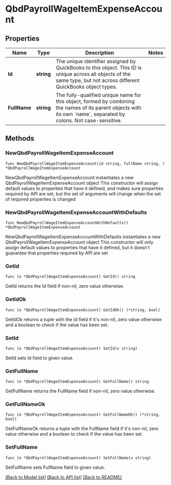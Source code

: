 # QbdPayrollWageItemExpenseAccount

## Properties

Name | Type | Description | Notes
------------ | ------------- | ------------- | -------------
**Id** | **string** | The unique identifier assigned by QuickBooks to this object. This ID is unique across all objects of the same type, but not across different QuickBooks object types. | 
**FullName** | **string** | The fully-qualified unique name for this object, formed by combining the names of its parent objects with its own &#x60;name&#x60;, separated by colons. Not case-sensitive. | 

## Methods

### NewQbdPayrollWageItemExpenseAccount

`func NewQbdPayrollWageItemExpenseAccount(id string, fullName string, ) *QbdPayrollWageItemExpenseAccount`

NewQbdPayrollWageItemExpenseAccount instantiates a new QbdPayrollWageItemExpenseAccount object
This constructor will assign default values to properties that have it defined,
and makes sure properties required by API are set, but the set of arguments
will change when the set of required properties is changed

### NewQbdPayrollWageItemExpenseAccountWithDefaults

`func NewQbdPayrollWageItemExpenseAccountWithDefaults() *QbdPayrollWageItemExpenseAccount`

NewQbdPayrollWageItemExpenseAccountWithDefaults instantiates a new QbdPayrollWageItemExpenseAccount object
This constructor will only assign default values to properties that have it defined,
but it doesn't guarantee that properties required by API are set

### GetId

`func (o *QbdPayrollWageItemExpenseAccount) GetId() string`

GetId returns the Id field if non-nil, zero value otherwise.

### GetIdOk

`func (o *QbdPayrollWageItemExpenseAccount) GetIdOk() (*string, bool)`

GetIdOk returns a tuple with the Id field if it's non-nil, zero value otherwise
and a boolean to check if the value has been set.

### SetId

`func (o *QbdPayrollWageItemExpenseAccount) SetId(v string)`

SetId sets Id field to given value.


### GetFullName

`func (o *QbdPayrollWageItemExpenseAccount) GetFullName() string`

GetFullName returns the FullName field if non-nil, zero value otherwise.

### GetFullNameOk

`func (o *QbdPayrollWageItemExpenseAccount) GetFullNameOk() (*string, bool)`

GetFullNameOk returns a tuple with the FullName field if it's non-nil, zero value otherwise
and a boolean to check if the value has been set.

### SetFullName

`func (o *QbdPayrollWageItemExpenseAccount) SetFullName(v string)`

SetFullName sets FullName field to given value.



[[Back to Model list]](../README.md#documentation-for-models) [[Back to API list]](../README.md#documentation-for-api-endpoints) [[Back to README]](../README.md)


